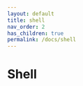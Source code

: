 ```yaml
---
layout: default
title: shell
nav_order: 2
has_children: true
permalink: /docs/shell
---
```


# Shell
